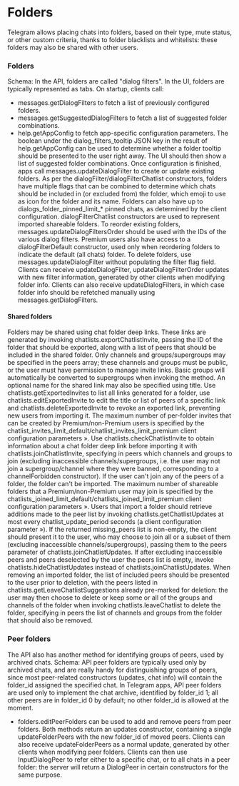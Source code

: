# Folders
Telegram allows placing chats into folders, based on their type, mute status, or other custom criteria, thanks to folder blacklists and whitelists: these folders may also be shared with other users.
### Folders
Schema:
In the API, folders are called "dialog filters".
In the UI, folders are typically represented as tabs.
On startup, clients call:
- messages.getDialogFilters to fetch a list of previously configured folders.
- messages.getSuggestedDialogFilters to fetch a list of suggested folder combinations.
- help.getAppConfig to fetch app-specific configuration parameters.
The boolean under the dialog_filters_tooltip JSON key in the result of help.getAppConfig can be used to determine whether a folder tooltip should be presented to the user right away.
The UI should then show a list of suggested folder combinations.
Once configuration is finished, apps call messages.updateDialogFilter to create or update existing folders.
As per the dialogFilter/dialogFilterChatlist constructors, folders have multiple flags that can be combined to determine which chats should be included in (or excluded from) the folder, which emoji to use as icon for the folder and its name.
Folders can also have up to dialogs_folder_pinned_limit_* pinned chats, as determined by the client configuration.
dialogFilterChatlist constructors are used to represent imported shareable folders.
To reorder existing folders, messages.updateDialogFiltersOrder should be used with the IDs of the various dialog filters.
Premium users also have access to a dialogFilterDefault constructor, used only when reordering folders to indicate the default (all chats) folder.
To delete folders, use messages.updateDialogFilter without populating the filter flag field.
Clients can receive updateDialogFilter, updateDialogFilterOrder updates with new filter information, generated by other clients when modifying folder info.
Clients can also receive updateDialogFilters, in which case folder info should be refetched manually using messages.getDialogFilters.
#### Shared folders
Folders may be shared using chat folder deep links.
These links are generated by invoking chatlists.exportChatlistInvite, passing the ID of the folder that should be exported, along with a list of peers that should be included in the shared folder.
Only channels and groups/supergroups may be specified in the peers array; these channels and groups must be public, or the user must have permission to manage invite links. Basic groups will automatically be converted to supergroups when invoking the method.
An optional name for the shared link may also be specified using title.
Use chatlists.getExportedInvites to list all links generated for a folder, use chatlists.editExportedInvite to edit the title or list of peers of a specific link and chatlists.deleteExportedInvite to revoke an exported link, preventing new users from importing it.
The maximum number of per-folder invites that can be created by Premium/non-Premium users is specified by the chatlist_invites_limit_default/chatlist_invites_limit_premium client configuration parameters ».
Use chatlists.checkChatlistInvite to obtain information about a chat folder deep link before importing it with chatlists.joinChatlistInvite, specifying in peers which channels and groups to join (excluding inaccessible channels/supergroups, i.e. the user may not join a supergroup/channel where they were banned, corresponding to a channelForbidden constructor).
If the user can't join any of the peers of a folder, the folder can't be imported.
The maximum number of shareable folders that a Premium/non-Premium user may join is specified by the chatlists_joined_limit_default/chatlists_joined_limit_premium client configuration parameters ».
Users that import a folder should retrieve additions made to the peer list by invoking chatlists.getChatlistUpdates at most every chatlist_update_period seconds (a client configuration parameter »).
If the returned missing_peers list is non-empty, the client should present it to the user, who may choose to join all or a subset of them (excluding inaccessible channels/supergroups), passing them to the peers parameter of chatlists.joinChatlistUpdates.
If after excluding inaccessible peers and peers deselected by the user the peers list is empty, invoke chatlists.hideChatlistUpdates instead of chatlists.joinChatlistUpdates.
When removing an imported folder, the list of included peers should be presented to the user prior to deletion, with the peers listed in chatlists.getLeaveChatlistSuggestions already pre-marked for deletion: the user may then choose to delete or keep some or all of the groups and channels of the folder when invoking chatlists.leaveChatlist to delete the folder, specifying in peers the list of channels and groups from the folder that should also be removed.
### Peer folders
The API also has another method for identifying groups of peers, used by archived chats.
Schema:
API peer folders are typically used only by archived chats, and are really handy for distinguishing groups of peers, since most peer-related constructors (updates, chat info) will contain the folder_id assigned the specified chat.
In Telegram apps, API peer folders are used only to implement the chat archive, identified by folder_id 1; all other peers are in folder_id 0 by default; no other folder_id is allowed at the moment.
- folders.editPeerFolders can be used to add and remove peers from peer folders.
Both methods return an updates constructor, containing a single updateFolderPeers with the new folder_id of moved peers.
Clients can also receive updateFolderPeers as a normal update, generated by other clients when modifying peer folders.
Clients can then use InputDialogPeer to refer either to a specific chat, or to all chats in a peer folder: the server will return a DialogPeer in certain constructors for the same purpose.
